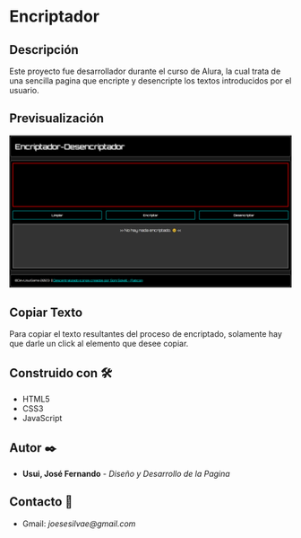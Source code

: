 # Encriptador

## Descripción

Este proyecto fue desarrollador durante el curso de Alura, la cual trata de una sencilla pagina que encripte y desencripte los textos introducidos por el usuario.

## Previsualización

![alt](assets/img/Capture-Encriptador-Desencriptador.png)

## Copiar Texto

Para copiar el texto resultantes del proceso de encriptado, solamente hay que darle un click al elemento que desee copiar.

## Construido con 🛠️

* HTML5
* CSS3
* JavaScript

## Autor ✒️
* **Usui, José Fernando** - *Diseño y Desarrollo de la Pagina*

## Contacto 📱
* Gmail: _joesesilvae@gmail.com_